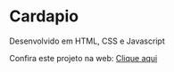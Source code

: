 # Cardapio
 Desenvolvido em HTML, CSS e Javascript

<p>Confira este projeto na web: <a href="https://deveverllon.github.io/Projeto-Cardapio/">Clique aqui</a></a></p>
